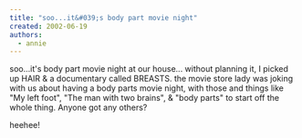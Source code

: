 ```yaml
---
title: "soo...it&#039;s body part movie night"
created: 2002-06-19
authors: 
  - annie
---
```


soo...it's body part movie night at our house... without planning it, I picked up HAIR & a documentary called BREASTS. the movie store lady was joking with us about having a body parts movie night, with those and things like "My left foot", "The man with two brains", & "body parts" to start off the whole thing. Anyone got any others?  
  
heehee!
